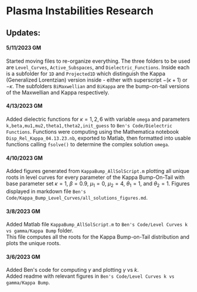 # Plasma Instabilities Research

## Updates:
#### 5/11/2023 GM
Started moving files to re-organize everything. The three folders to be used are `Level_Curves`, `Active_Subspaces`, and `Dielectric_Functions`. Inside each is a subfolder for `1D` and `Projected1D` which distinguish the Kappa (Generalized Lorentzian) version inside - either with superscript $-(\kappa+1)$ or $-\kappa$. The subfolders `BiMaxwellian` and `BiKappa` are the bump-on-tail versions of the Maxwellian and Kappa respectively. 

#### 4/13/2023 GM
Added dielectric functions for $\kappa=1,2,6$ with variable `omega` and parameters `k,beta,mu1,mu2,theta1,theta2,init_guess` to `Ben's Code/Dielectric Functions`. Functions were computing using the Mathematica notebook `Disp_Rel_Kappa_04.13.23.nb`, exported to Matlab, then formatted into usable functions calling `fsolve()` to determine the complex solution `omega`. 

#### 4/10/2023 GM
Added figures generated from `KappaBump_AllSolScript.m` plotting all unique roots in level curves for every parameter of the Kappa Bump-On-Tail with base parameter set $\kappa=1$, $\beta=0.9$, $\mu_1=0$, $\mu_2=4$, $\theta_1=1$, and $\theta_2=1$. Figures displayed in markdown file `Ben's Code/Kappa_Bump_Level_Curves/all_solutions_figures.md`.

#### 3/8/2023 GM
Added Matlab file `KappaBump_AllSolScript.m` to `Ben's Code/Level Curves k vs gamma/Kappa Bump` folder.  
This file computes all the roots for the Kappa Bump-on-Tail distribution and plots the unique roots.

#### 3/6/2023 GM
Added Ben's code for computing $\gamma$ and plotting $\gamma$ vs $k$.   
Added readme with relevant figures in `Ben's Code/Level Curves k vs gamma/Kappa Bump`.
